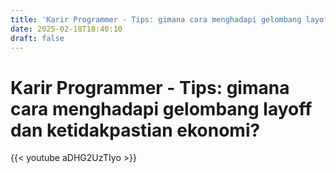 ```yaml
---
title: 'Karir Programmer - Tips: gimana cara menghadapi gelombang layoff dan ketidakpastian ekonomi?'
date: 2025-02-18T18:40:10
draft: false
---
```


# Karir Programmer - Tips: gimana cara menghadapi gelombang layoff dan ketidakpastian ekonomi?

{{< youtube aDHG2UzTIyo >}}
